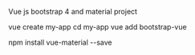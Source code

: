 Vue js bootstrap 4 and material project

vue create my-app
cd my-app
vue add bootstrap-vue

npm install vue-material --save

